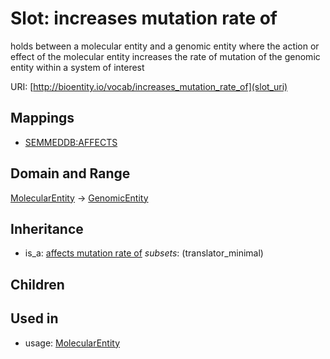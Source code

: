 # Slot: increases mutation rate of


holds between a molecular entity and a genomic entity where the action or effect of the molecular entity increases the rate of mutation of the genomic entity within a system of interest

URI: [http://bioentity.io/vocab/increases_mutation_rate_of](slot_uri)
## Mappings

 * [SEMMEDDB:AFFECTS](http://purl.obolibrary.org/obo/SEMMEDDB_AFFECTS)
## Domain and Range

[MolecularEntity](MolecularEntity.md) -> [GenomicEntity](GenomicEntity.md)
## Inheritance

 *  is_a: [affects mutation rate of](affects_mutation_rate_of.md) *subsets*: (translator_minimal)
## Children

## Used in

 *  usage: [MolecularEntity](MolecularEntity.md)
